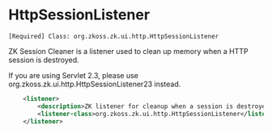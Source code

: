 # HttpSessionListener

`[Required] Class: `<javadoc>`org.zkoss.zk.ui.http.HttpSessionListener`</javadoc>

ZK Session Cleaner is a listener used to clean up memory when a HTTP
session is destroyed.

If you are using Servlet 2.3, please use
<javadoc>org.zkoss.zk.ui.http.HttpSessionListener23</javadoc> instead.

``` xml
    <listener>
        <description>ZK listener for cleanup when a session is destroyed</description>
        <listener-class>org.zkoss.zk.ui.http.HttpSessionListener</listener-class>
    </listener>
```

#
